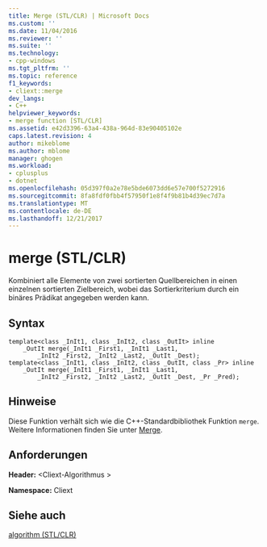 ```yaml
---
title: Merge (STL/CLR) | Microsoft Docs
ms.custom: ''
ms.date: 11/04/2016
ms.reviewer: ''
ms.suite: ''
ms.technology:
- cpp-windows
ms.tgt_pltfrm: ''
ms.topic: reference
f1_keywords:
- cliext::merge
dev_langs:
- C++
helpviewer_keywords:
- merge function [STL/CLR]
ms.assetid: e42d3396-63a4-438a-964d-83e90405102e
caps.latest.revision: 4
author: mikeblome
ms.author: mblome
manager: ghogen
ms.workload:
- cplusplus
- dotnet
ms.openlocfilehash: 05d397f0a2e78e5bde6073dd6e57e700f5272916
ms.sourcegitcommit: 8fa8fdf0fbb4f57950f1e8f4f9b81b4d39ec7d7a
ms.translationtype: MT
ms.contentlocale: de-DE
ms.lasthandoff: 12/21/2017
---
```

# <a name="merge-stlclr"></a>merge (STL/CLR)
Kombiniert alle Elemente von zwei sortierten Quellbereichen in einen einzelnen sortierten Zielbereich, wobei das Sortierkriterium durch ein binäres Prädikat angegeben werden kann.  
  
## <a name="syntax"></a>Syntax  
  
```  
template<class _InIt1, class _InIt2, class _OutIt> inline  
    _OutIt merge(_InIt1 _First1, _InIt1 _Last1,  
        _InIt2 _First2, _InIt2 _Last2, _OutIt _Dest);  
template<class _InIt1, class _InIt2, class _OutIt, class _Pr> inline  
    _OutIt merge(_InIt1 _First1, _InIt1 _Last1,  
        _InIt2 _First2, _InIt2 _Last2, _OutIt _Dest, _Pr _Pred);  
```  
  
## <a name="remarks"></a>Hinweise  
 Diese Funktion verhält sich wie die C++-Standardbibliothek Funktion `merge`. Weitere Informationen finden Sie unter [Merge](../standard-library/algorithm-functions.md#merge).  
  
## <a name="requirements"></a>Anforderungen  
 **Header:** \<Cliext-Algorithmus >  
  
 **Namespace:** Cliext  
  
## <a name="see-also"></a>Siehe auch  
 [algorithm (STL/CLR)](../dotnet/algorithm-stl-clr.md)